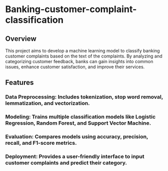 # Banking-customer-complaint-classification
## Overview

This project aims to develop a machine learning model to classify banking customer complaints based on the text of the complaints. By analyzing and categorizing customer feedback, banks can gain insights into common issues, enhance customer satisfaction, and improve their services.

## Features

### Data Preprocessing: Includes tokenization, stop word removal, lemmatization, and vectorization.
### Modeling: Trains multiple classification models like Logistic Regression, Random Forest, and Support Vector Machine.
### Evaluation: Compares models using accuracy, precision, recall, and F1-score metrics.
### Deployment: Provides a user-friendly interface to input customer complaints and predict their category.
